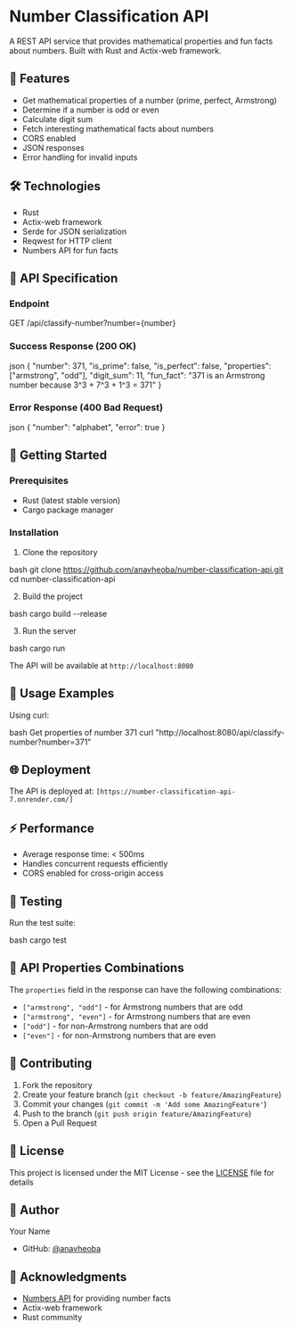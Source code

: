 # Number Classification API

A REST API service that provides mathematical properties and fun facts about numbers. Built with Rust and Actix-web framework.

## 🚀 Features

- Get mathematical properties of a number (prime, perfect, Armstrong)
- Determine if a number is odd or even
- Calculate digit sum
- Fetch interesting mathematical facts about numbers
- CORS enabled
- JSON responses
- Error handling for invalid inputs

## 🛠️ Technologies

- Rust
- Actix-web framework
- Serde for JSON serialization
- Reqwest for HTTP client
- Numbers API for fun facts

## 📝 API Specification

### Endpoint


GET /api/classify-number?number={number}


### Success Response (200 OK)


json
{
"number": 371,
"is_prime": false,
"is_perfect": false,
"properties": ["armstrong", "odd"],
"digit_sum": 11,
"fun_fact": "371 is an Armstrong number because 3^3 + 7^3 + 1^3 = 371"
}


### Error Response (400 Bad Request)


json
{
"number": "alphabet",
"error": true
}


## 🚀 Getting Started

### Prerequisites

- Rust (latest stable version)
- Cargo package manager

### Installation

1. Clone the repository

bash
git clone https://github.com/anavheoba/number-classification-api.git
cd number-classification-api



2. Build the project

bash
cargo build --release



3. Run the server

bash
cargo run



The API will be available at `http://localhost:8080`

## 🔧 Usage Examples

Using curl:

bash
Get properties of number 371
curl "http://localhost:8080/api/classify-number?number=371"




## 🌐 Deployment

The API is deployed at: `[https://number-classification-api-7.onrender.com/]`

## ⚡ Performance

- Average response time: < 500ms
- Handles concurrent requests efficiently
- CORS enabled for cross-origin access

## 🧪 Testing

Run the test suite:


bash
cargo test



## 📝 API Properties Combinations

The `properties` field in the response can have the following combinations:
- `["armstrong", "odd"]` - for Armstrong numbers that are odd
- `["armstrong", "even"]` - for Armstrong numbers that are even
- `["odd"]` - for non-Armstrong numbers that are odd
- `["even"]` - for non-Armstrong numbers that are even

## 🤝 Contributing

1. Fork the repository
2. Create your feature branch (`git checkout -b feature/AmazingFeature`)
3. Commit your changes (`git commit -m 'Add some AmazingFeature'`)
4. Push to the branch (`git push origin feature/AmazingFeature`)
5. Open a Pull Request

## 📄 License

This project is licensed under the MIT License - see the [LICENSE](LICENSE) file for details

## 👤 Author

Your Name
- GitHub: [@anavheoba](https://github.com/anavheoba)

## 🙏 Acknowledgments

- [Numbers API](http://numbersapi.com) for providing number facts
- Actix-web framework
- Rust community